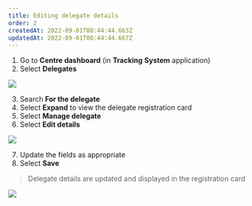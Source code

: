 ```yaml
---
title: Editing delegate details
order: 2
createdAt: 2022-09-01T08:44:44.663Z
updatedAt: 2022-09-01T08:44:44.667Z
---
```

1. Go to **Centre dashboard** (in **Tracking** **System** application) ​
2. Select **Delegates**​

![](/img/cm-6-06-Editing.jpg)

3. Search **For the delegate​**
4. Select **Expand** to view the delegate registration card
5. Select **Manage delegate**
6. Select **Edit details ​**

![](/img/cm-6-07-Editing.jpg)

7. Update the fields as appropriate ​
8. Select **Save**​

> Delegate details are updated and displayed in the registration card​

![](/img/cm-6-08-Editing.jpg)